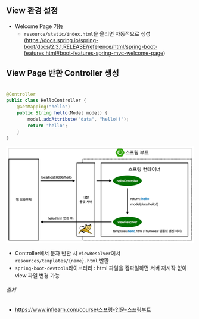## View 환경 설정

- Welcome Page 기능
    - `resource/static/index.html`을 올리면 자동적으로 생성  
      (https://docs.spring.io/spring-boot/docs/2.3.1.RELEASE/reference/html/spring-boot-features.html#boot-features-spring-mvc-welcome-page)

## View Page 반환 Controller 생성

```java

@Controller
public class HelloController {
    @GetMapping("hello")
    public String hello(Model model) {
        model.addAttribute("data", "hello!!");
        return "hello";
    }
}
```

![img.png](../../image/spring_view_page_operating.png)

- Controller에서 문자 반환 시 `viewResolver`에서 `resources/templates/{name}.html` 반환
- `spring-boot-devtools`라이브러리 : html 파일을 컴파일하면 서버 재시작 없이 view 파일 변경 가능

###### 출처

- https://www.inflearn.com/course/스프링-입문-스프링부트